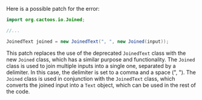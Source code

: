 Here is a possible patch for the error:
```java
import org.cactoos.io.Joined;

//...

JoinedText joined = new JoinedText(", ", new Joined(input));
```
This patch replaces the use of the deprecated `JoinedText` class with the new `Joined` class, which has a similar purpose and functionality. The `Joined` class is used to join multiple inputs into a single one, separated by a delimiter. In this case, the delimiter is set to a comma and a space (", "). The `Joined` class is used in conjunction with the `JoinedText` class, which converts the joined input into a `Text` object, which can be used in the rest of the code.